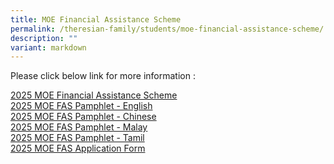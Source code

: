 ```yaml
---
title: MOE Financial Assistance Scheme
permalink: /theresian-family/students/moe-financial-assistance-scheme/
description: ""
variant: markdown
---
```

<p>Please click below link for more information :</p>
<p><a href="/files/MOE_Financial_Assistance_Scheme1.pdf" rel="noopener nofollow" target="_blank">2025 MOE Financial Assistance Scheme</a>
<br><a href="/files/MOE Financial Assistance/Document_4a_MOE_FAS_pamphlet__EL_.pdf" rel="noopener noreferrer nofollow" target="_blank">2025 MOE FAS Pamphlet - English</a>
<br><a href="/files/MOE Financial Assistance/Document_4b_MOE_FAS_pamphlet__CL_.pdf" rel="noopener noreferrer nofollow" target="_blank">2025 MOE FAS Pamphlet - Chinese</a>
<br><a href="/files/MOE Financial Assistance/Document_4c_MOE_FAS_pamphlet__ML_.pdf" rel="noopener noreferrer nofollow" target="_blank">2025 MOE FAS Pamphlet - Malay</a>
<br><a href="/files/MOE Financial Assistance/Document_4d_MOE_FAS_pamphlet__TL_.pdf" rel="noopener noreferrer nofollow" target="_blank">2025 MOE FAS Pamphlet - Tamil</a>
<br><a href="/files/MOE Financial Assistance/MOE_FAS_Application_Form_2025.pdf" rel="noopener noreferrer nofollow" target="_blank">2025 MOE FAS Application Form</a>
</p>